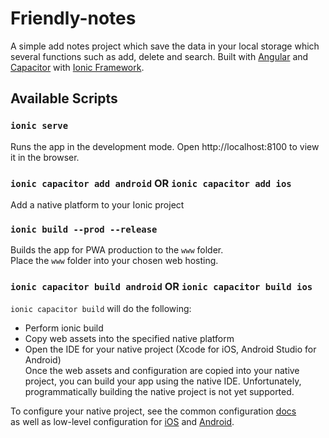 # Friendly-notes

A simple add notes project which save the data in your local storage which several functions such as add, delete and search. 
Built with <a href="https://angular.io/">Angular</a> and <a href="https://capacitorjs.com/docs/getting-started/with-ionic">Capacitor</a> with <a href="https://ionicframework.com/">Ionic Framework</a>.

## Available Scripts

### `ionic serve`

Runs the app in the development mode.
Open http://localhost:8100 to view it in the browser.

### `ionic capacitor add android` OR `ionic capacitor add ios`

Add a native platform to your Ionic project

### `ionic build --prod --release`

Builds the app for PWA production to the `www` folder. <br />
Place the `www` folder into your chosen web hosting.

### `ionic capacitor build android` OR `ionic capacitor build ios`

`ionic capacitor build` will do the following:

* Perform ionic build
* Copy web assets into the specified native platform
* Open the IDE for your native project (Xcode for iOS, Android Studio for Android) <br />
Once the web assets and configuration are copied into your native project, you can build your app using the native IDE. Unfortunately, programmatically building the native project is not yet supported.

To configure your native project, see the common configuration <a href="https://capacitorjs.com/docs/basics/configuring-your-app?_gl=1*1nzk8tu*_ga*MTYzMDg2MjAwMC4xNjM1MjY3MjU4*_ga_REH9TJF6KF*MTYzNTI2NzI1OC4xLjEuMTYzNTI2ODIxMC4w">docs</a>\
as well as low-level configuration for <a href="https://capacitorjs.com/docs/ios/configuration?_gl=1*igiw2g*_ga*MTYzMDg2MjAwMC4xNjM1MjY3MjU4*_ga_REH9TJF6KF*MTYzNTI2NzI1OC4xLjEuMTYzNTI2ODIxMC4w">iOS</a> 
and <a href="https://capacitorjs.com/docs/android/configuration?_gl=1*2ifnt*_ga*MTYzMDg2MjAwMC4xNjM1MjY3MjU4*_ga_REH9TJF6KF*MTYzNTI2NzI1OC4xLjEuMTYzNTI2ODQ0OS4w">Android</a>.
